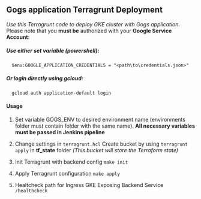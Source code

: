 ## Gogs application Terragrunt Deployment
*Use this Terragrunt code to deploy GKE cluster with Gogs application.*
Please note that you **must be** authorized with your **Google Service Account**:

##### **Use either set variable (powershell):**
  ```
    $env:GOOGLE_APPLICATION_CREDENTIALS = "<path\to\credentials.json>"
  ```
##### **Or login directly using gcloud:**
  ```
    gcloud auth application-default login
  ```

#### Usage
1. Set variable GOGS_ENV to desired environment name (environments folder must contain folder with the same name).
**All necessary variables must be passed in Jenkins pipeline**

2. Change settings in ``terragrunt.hcl`` Create bucket by using ``terragrunt apply`` in **tf_state** folder 
*(This bucket will store the Terraform state)*

3. Init Terragrunt with backend config
``
make init
``

4. Apply Terragrunt configuration
``
make apply
``

5. Healtcheck path for Ingress GKE Exposing Backend Service
``
/healthcheck
``